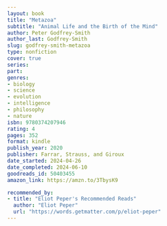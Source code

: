 ```yaml
---
layout: book
title: "Metazoa"
subtitle: "Animal Life and the Birth of the Mind"
author: Peter Godfrey-Smith
author_last: Godfrey-Smith
slug: godfrey-smith-metazoa
type: nonfiction
cover: true
series: 
part: 
genres:
- biology
- science
- evolution
- intelligence
- philosophy
- nature
isbn: 9780374207946
rating: 4
pages: 352
format: kindle
publish_year: 2020
publisher: Farrar, Strauss, and Giroux
date_started: 2024-04-26
date_completed: 2024-06-10
goodreads_id: 50403455
amazon_link: https://amzn.to/3TbysK9

recommended_by:
- title: "Eliot Peper's Recommended Reads"
  author: "Eliot Peper"
  url: "https://words.getmatter.com/p/eliot-peper"
---
```

